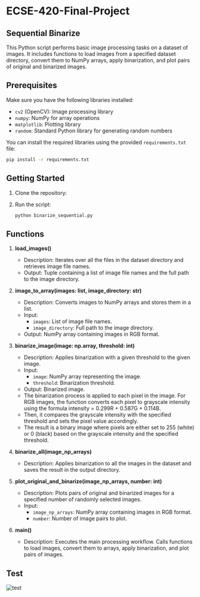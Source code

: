 # ECSE-420-Final-Project

## Sequential Binarize

This Python script performs basic image processing tasks on a dataset of images. It includes functions to load images from a specified dataset directory, convert them to NumPy arrays, apply binarization, and plot pairs of original and binarized images.

## Prerequisites

Make sure you have the following libraries installed:

- `cv2` (OpenCV): Image processing library
- `numpy`: NumPy for array operations
- `matplotlib`: Plotting library
- `random`: Standard Python library for generating random numbers

You can install the required libraries using the provided `requirements.txt` file:

```bash
pip install -r requirements.txt
```

## Getting Started

1. Clone the repository:

2. Run the script:

   ```bash
   python binarize_sequential.py
   ```

## Functions

1. **load_images()**
   - Description: Iterates over all the files in the dataset directory and retrieves image file names.
   - Output: Tuple containing a list of image file names and the full path to the image directory.

2. **image_to_array(images: list, image_directory: str)**
   - Description: Converts images to NumPy arrays and stores them in a list.
   - Input:
     - `images`: List of image file names.
     - `image_directory`: Full path to the image directory.
   - Output: NumPy array containing images in RGB format.

3. **binarize_image(image: np.array, threshold: int)**
   - Description: Applies binarization with a given threshold to the given image.
   - Input:
     - `image`: NumPy array representing the image.
     - `threshold`: Binarization threshold.
   - Output: Binarized image.
   - The binarization process is applied to each pixel in the image. For RGB images, the function converts each pixel to grayscale intensity using the formula intensity = 0.299R + 0.587G + 0.114B.
   -  Then, it compares the grayscale intensity with the specified threshold and sets the pixel value accordingly.
   -  The result is a binary image where pixels are either set to 255 (white) or 0 (black) based on the grayscale intensity and the specified threshold.

4. **binarize_all(image_np_arrays)**
   - Description: Applies binarization to all the images in the dataset and saves the result in the output directory.

5. **plot_original_and_binarize(image_np_arrays, number: int)**
   - Description: Plots pairs of original and binarized images for a specified number of randomly selected images.
   - Input:
     - `image_np_arrays`: NumPy array containing images in RGB format.
     - `number`: Number of image pairs to plot.

6. **main()**
   - Description: Executes the main processing workflow. Calls functions to load images, convert them to arrays, apply binarization, and plot pairs of images.

## Test
![test](https://i.ibb.co/1Lx44PV/Figure-1.png)
